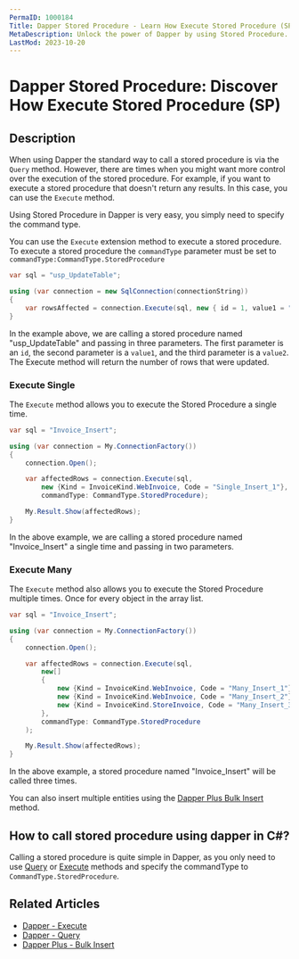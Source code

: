```yaml
---
PermaID: 1000184
Title: Dapper Stored Procedure - Learn How Execute Stored Procedure (SP)
MetaDescription: Unlock the power of Dapper by using Stored Procedure. Learn how to use stored procedure with input and output parameters for your CRUD operations.
LastMod: 2023-10-20
---
```


# Dapper Stored Procedure: Discover How Execute Stored Procedure (SP)

## Description

When using Dapper the standard way to call a stored procedure is via the `Query` method. However, there are times when you might want more control over the execution of the stored procedure. For example, if you want to execute a stored procedure that doesn't return any results. In this case, you can use the `Execute` method.

Using Stored Procedure in Dapper is very easy, you simply need to specify the command type.

You can use the `Execute` extension method to execute a stored procedure. To execute a stored procedure the `commandType` parameter must be set to `commandType:CommandType.StoredProcedure`

```csharp
var sql = "usp_UpdateTable";

using (var connection = new SqlConnection(connectionString))
{
    var rowsAffected = connection.Execute(sql, new { id = 1, value1 = "ABC", value2 = "DEF" }, commandType: CommandType.StoredProcedure);
}
```

In the example above, we are calling a stored procedure named "usp_UpdateTable" and passing in three parameters. The first parameter is an `id`, the second parameter is a `value1`, and the third parameter is a `value2`. The Execute method will return the number of rows that were updated.

### Execute Single

The `Execute` method allows you to execute the Stored Procedure a single time.

```csharp
var sql = "Invoice_Insert";

using (var connection = My.ConnectionFactory())
{
	connection.Open();

	var affectedRows = connection.Execute(sql,
		new {Kind = InvoiceKind.WebInvoice, Code = "Single_Insert_1"},
		commandType: CommandType.StoredProcedure);

	My.Result.Show(affectedRows);
}
```

In the above example, we are calling a stored procedure named "Invoice_Insert" a single time and passing in two parameters. 

### Execute Many

The `Execute` method also allows you to execute the Stored Procedure multiple times. Once for every object in the array list.

```csharp
var sql = "Invoice_Insert";

using (var connection = My.ConnectionFactory())
{
	connection.Open();

	var affectedRows = connection.Execute(sql,
		new[]
		{
			new {Kind = InvoiceKind.WebInvoice, Code = "Many_Insert_1"},
			new {Kind = InvoiceKind.WebInvoice, Code = "Many_Insert_2"},
			new {Kind = InvoiceKind.StoreInvoice, Code = "Many_Insert_3"}
		},
		commandType: CommandType.StoredProcedure
	);

	My.Result.Show(affectedRows);
}
```

In the above example, a stored procedure named "Invoice_Insert" will be called three times. 

You can also insert multiple entities using the [Dapper Plus Bulk Insert](/bulk-insert) method.

## How to call stored procedure using dapper in C#?

Calling a stored procedure is quite simple in Dapper, as you only need to use [Query](/query) or [Execute](/execute) methods and specify the commandType to `CommandType.StoredProcedure`.

## Related Articles

- [Dapper - Execute](/execute)
- [Dapper - Query](/query)
- [Dapper Plus - Bulk Insert](/bulk-insert)